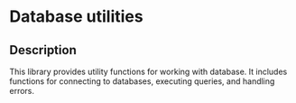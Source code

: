 # Database utilities

## Description

This library provides utility functions for working with database. It includes functions for connecting to databases, executing queries, and handling errors.
